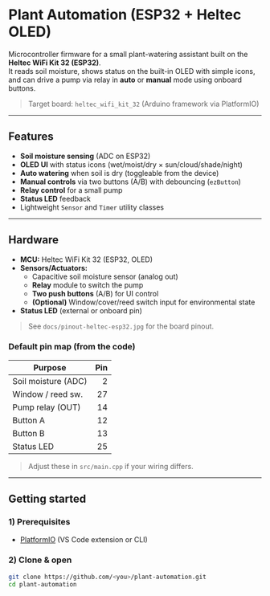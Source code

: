 # Plant Automation (ESP32 + Heltec OLED)

Microcontroller firmware for a small plant-watering assistant built on the **Heltec WiFi Kit 32 (ESP32)**.  
It reads soil moisture, shows status on the built-in OLED with simple icons, and can drive a pump via relay in **auto** or **manual** mode using onboard buttons.

> Target board: `heltec_wifi_kit_32` (Arduino framework via PlatformIO)

---

## Features

- **Soil moisture sensing** (ADC on ESP32)
- **OLED UI** with status icons (wet/moist/dry × sun/cloud/shade/night)
- **Auto watering** when soil is dry (toggleable from the device)
- **Manual controls** via two buttons (A/B) with debouncing (`ezButton`)
- **Relay control** for a small pump
- **Status LED** feedback
- Lightweight `Sensor` and `Timer` utility classes

---

## Hardware

- **MCU:** Heltec WiFi Kit 32 (ESP32, OLED)
- **Sensors/Actuators:**
  - Capacitive soil moisture sensor (analog out)
  - **Relay** module to switch the pump
  - **Two push buttons** (A/B) for UI control
  - **(Optional)** Window/cover/reed switch input for environmental state
- **Status LED** (external or onboard pin)

> See `docs/pinout-heltec-esp32.jpg` for the board pinout.

### Default pin map (from the code)

| Purpose            | Pin |
|--------------------|----:|
| Soil moisture (ADC)|  2  |
| Window / reed sw.  | 27  |
| Pump relay (OUT)   | 14  |
| Button A           | 12  |
| Button B           | 13  |
| Status LED         | 25  |

> Adjust these in `src/main.cpp` if your wiring differs.

---

## Getting started

### 1) Prerequisites
- [PlatformIO](https://platformio.org/) (VS Code extension or CLI)

### 2) Clone & open
```bash
git clone https://github.com/<you>/plant-automation.git
cd plant-automation
